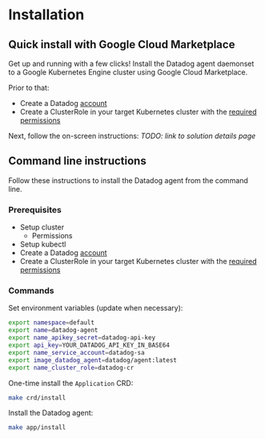 # Installation

## Quick install with Google Cloud Marketplace

Get up and running with a few clicks! Install the Datadog agent daemonset to a
Google Kubernetes Engine cluster using Google Cloud Marketplace.

Prior to that:

- Create a Datadog [account](https://www.datadoghq.com/)
- Create a ClusterRole in your target Kubernetes cluster with the [required permissions](https://docs.datadoghq.com/integrations/faq/using-rbac-permission-with-your-kubernetes-integration/)

Next, follow the on-screen instructions:
*TODO: link to solution details page*

## Command line instructions

Follow these instructions to install the Datadog agent from the command line.

### Prerequisites

- Setup cluster
  - Permissions
- Setup kubectl
- Create a Datadog [account](https://www.datadoghq.com/)
- Create a ClusterRole in your target Kubernetes cluster with the [required permissions](https://docs.datadoghq.com/integrations/faq/using-rbac-permission-with-your-kubernetes-integration/)

### Commands

Set environment variables (update when necessary):

```bash
export namespace=default
export name=datadog-agent
export name_apikey_secret=datadog-api-key
export api_key=YOUR_DATADOG_API_KEY_IN_BASE64
export name_service_account=datadog-sa
export image_datadog_agent=datadog/agent:latest
export name_cluster_role=datadog-cr
```

One-time install the `Application` CRD:

```bash
make crd/install
```

Install the Datadog agent:

```bash
make app/install
```
